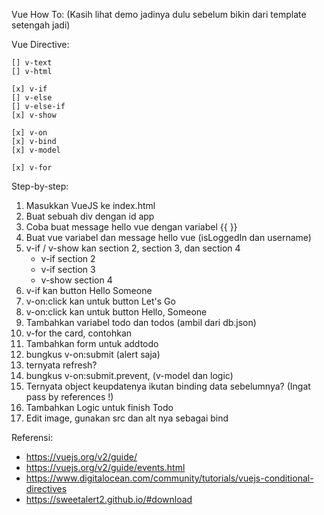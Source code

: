 Vue How To:
(Kasih lihat demo jadinya dulu sebelum bikin dari template setengah jadi)

Vue Directive:
```
[] v-text 
[] v-html 

[x] v-if 
[] v-else  
[] v-else-if 
[x] v-show 

[x] v-on
[x] v-bind  
[x] v-model  

[x] v-for 
```

Step-by-step:
1. Masukkan VueJS ke index.html
2. Buat sebuah div dengan id app
3. Coba buat message hello vue dengan variabel {{ }}
4. Buat vue variabel dan message hello vue (isLoggedIn dan username)
5. v-if / v-show kan section 2, section 3, dan section 4
   - v-if section 2
   - v-if section 3
   - v-show section 4
6. v-if kan button Hello Someone
7. v-on:click kan untuk button Let's Go
8. v-on:click kan untuk button Hello, Someone
9. Tambahkan variabel todo dan todos (ambil dari db.json)
10. v-for the card, contohkan
11. Tambahkan form untuk addtodo
12. bungkus v-on:submit (alert saja)
13. ternyata refresh?
14. bungkus v-on:submit.prevent, (v-model dan logic)
15. Ternyata object keupdatenya ikutan binding data sebelumnya?
    (Ingat pass by references !)
16. Tambahkan Logic untuk finish Todo
17. Edit image, gunakan src dan alt nya sebagai bind

Referensi:
- https://vuejs.org/v2/guide/
- https://vuejs.org/v2/guide/events.html
- https://www.digitalocean.com/community/tutorials/vuejs-conditional-directives
- https://sweetalert2.github.io/#download
